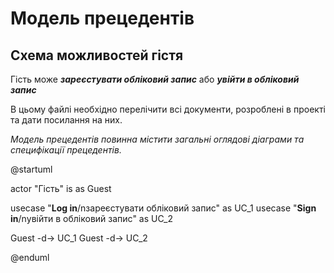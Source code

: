 # Модель прецедентів

## Схема можливостей гістя

Гість може ***зареєстувати обліковий запис*** або ***увійти в обліковий запис***

В цьому файлі необхідно перелічити всі документи, розроблені в проекті та дати посилання на них.

*Модель прецедентів повинна містити загальні оглядові діаграми та специфікації прецедентів.*



@startuml

  actor "Гість" is as Guest

  usecase "<b>Log in</b>/nзареєстувати обліковий запис" as UC_1
  usecase "<b>Sign in</b>/nувійти в обліковий запис" as UC_2

  Guest -d-> UC_1
  Guest -d-> UC_2

@enduml
